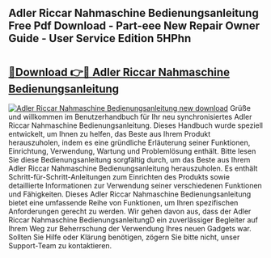 ## Adler Riccar Nahmaschine Bedienungsanleitung Free Pdf Download - Part-eee New Repair Owner Guide - User Service Edition 5HPhn

# <h2><a href="http://df3sa0k.blite.top/?on=Adler+Riccar+Nahmaschine+Bedienungsanleitung">🔗Download 👉🔴 Adler Riccar Nahmaschine Bedienungsanleitung</a></h2>

[![Adler Riccar Nahmaschine Bedienungsanleitung new download](https://i.imgur.com/lujVjoI.png)](http://df3sa0k.blite.top/?on=Adler+Riccar+Nahmaschine+Bedienungsanleitung)
Grüße und willkommen im Benutzerhandbuch für Ihr neu synchronisiertes Adler Riccar Nahmaschine Bedienungsanleitung. Dieses Handbuch wurde speziell entwickelt, um Ihnen zu helfen, das Beste aus Ihrem Produkt herauszuholen, indem es eine gründliche Erläuterung seiner Funktionen, Einrichtung, Verwendung, Wartung und Problemlösung enthält. Bitte lesen Sie diese Bedienungsanleitung sorgfältig durch, um das Beste aus Ihrem Adler Riccar Nahmaschine Bedienungsanleitung herauszuholen. Es enthält Schritt-für-Schritt-Anleitungen zum Einrichten des Produkts sowie detaillierte Informationen zur Verwendung seiner verschiedenen Funktionen und Fähigkeiten. Dieses Adler Riccar Nahmaschine Bedienungsanleitung bietet eine umfassende Reihe von Funktionen, um Ihren spezifischen Anforderungen gerecht zu werden. Wir gehen davon aus, dass der Adler Riccar Nahmaschine BedienungsanleitungD ein zuverlässiger Begleiter auf Ihrem Weg zur Beherrschung der Verwendung Ihres neuen Gadgets war. Sollten Sie Hilfe oder Klärung benötigen, zögern Sie bitte nicht, unser Support-Team zu kontaktieren.
